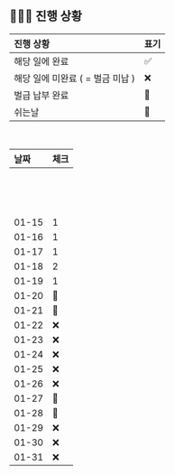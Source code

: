 ## 🧑🏻‍💻 진행 상황

| 진행 상황            | 표기  |
|:-----------------|:----|
| 해당 일에 완료      | ✅   |
| 해당 일에 미완료 ( = 벌금 미납 )    | ❌   |
| 벌급 납부 완료 | 🔺 |
| 쉬는날 | 🥳 |


<br>

| 날짜  | 체크 |
|:------|:----|
|       |      |
|       |      |
|       |      |
|       |      |
|       |      |
|       |      |
|       |      |
|       |      |
|       |      |
|       |      |
|       |      |
|       |      |
|       |      |
|       |      |
| 01-15 | 1 |
| 01-16 | 1 |
| 01-17 | 1 |
| 01-18 | 2 |
| 01-19 | 1 |
| 01-20 | 🥳 |
| 01-21 | 🥳 |
| 01-22 | ❌ |
| 01-23 | ❌ |
| 01-24 | ❌ |
| 01-25 | ❌ |
| 01-26 | ❌ |
| 01-27 | 🥳 |
| 01-28 | 🥳 |
| 01-29 | ❌ |
| 01-30 | ❌ |
| 01-31 | ❌ |
